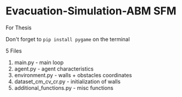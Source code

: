 # Evacuation-Simulation-ABM SFM

For Thesis

Don't forget to `pip install pygame` on the terminal

5 Files
1. main.py - main loop
2. agent.py - agent characteristics
3. environment.py - walls + obstacles coordinates
4. dataset_cm_cv_cr.py - initialization of walls
5. additional_functions.py - misc functions
